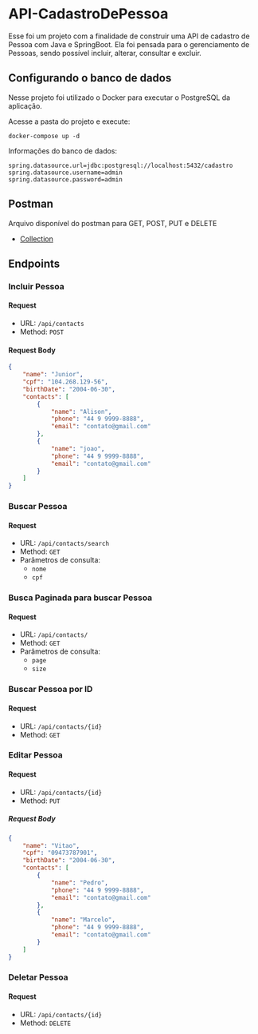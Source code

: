 # API-CadastroDePessoa
Esse foi um projeto com a finalidade de construir uma API de cadastro de Pessoa com Java e SpringBoot. Ela foi pensada para o gerenciamento de Pessoas, sendo possível incluir, alterar, consultar e excluir.

## Configurando o banco de dados

Nesse projeto foi utilizado o Docker para executar o PostgreSQL da aplicação.

Acesse a pasta do projeto e execute:

    docker-compose up -d

Informações do banco de dados:

    spring.datasource.url=jdbc:postgresql://localhost:5432/cadastro  
    spring.datasource.username=admin  
    spring.datasource.password=admin

## Postman

Arquivo disponível do postman para GET, POST, PUT e DELETE

 - [Collection](https://github.com/junior-calado/API-CadastroDePessoa/blob/main/CadastroPessoa.postman_collection.json)

## Endpoints

### Incluir Pessoa

#### Request

- URL: `/api/contacts`
- Method: `POST`

#### Request Body

```json
{
    "name": "Junior",
    "cpf": "104.268.129-56",
    "birthDate": "2004-06-30",
    "contacts": [
        {
            "name": "Alison",
            "phone": "44 9 9999-8888",
            "email": "contato@gmail.com"
        },
        {
            "name": "joao",
            "phone": "44 9 9999-8888",
            "email": "contato@gmail.com"
        }
    ]
}
```

### Buscar Pessoa

#### Request

- URL: `/api/contacts/search`
- Method: `GET`
- Parâmetros de consulta: 
  - `nome`
  - `cpf`
 
### Busca Paginada para buscar Pessoa

#### Request

- URL: `/api/contacts/`
- Method: `GET`
- Parâmetros de consulta: 
  - `page`
  - `size`

### Buscar Pessoa por ID

#### Request

- URL: `/api/contacts/{id}`
- Method: `GET`


### Editar Pessoa

#### Request

- URL: `/api/contacts/{id}`
- Method: `PUT`

##### Request Body

```json
{
    "name": "Vitao",
    "cpf": "09473787901",
    "birthDate": "2004-06-30",
    "contacts": [
        {
            "name": "Pedro",
            "phone": "44 9 9999-8888",
            "email": "contato@gmail.com"
        },
        {
            "name": "Marcelo",
            "phone": "44 9 9999-8888",
            "email": "contato@gmail.com"
        }
    ]
}
```

### Deletar Pessoa

#### Request

- URL: `/api/contacts/{id}`
- Method: `DELETE`
